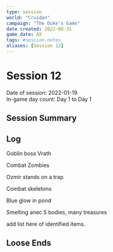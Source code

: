 ```yaml
---
type: session
world: "Cruidan"
campaign: "The Duke's Game"
date created: 2022-08-31
game_date: AX
tags: #session-notes
aliases: [Session 12]
---
```

# Session 12
Date of session: 2022-01-19  
In-game day count: Day 1 to Day 1  

## Session Summary

## Log
Goblin boss Vrath

Combat Zombies

Ozmir stands on a trap

Combat skeletons

Blue glow in pond

Smelting anec
5 bodies, many treasures

add list here of identified items.


## Loose Ends

